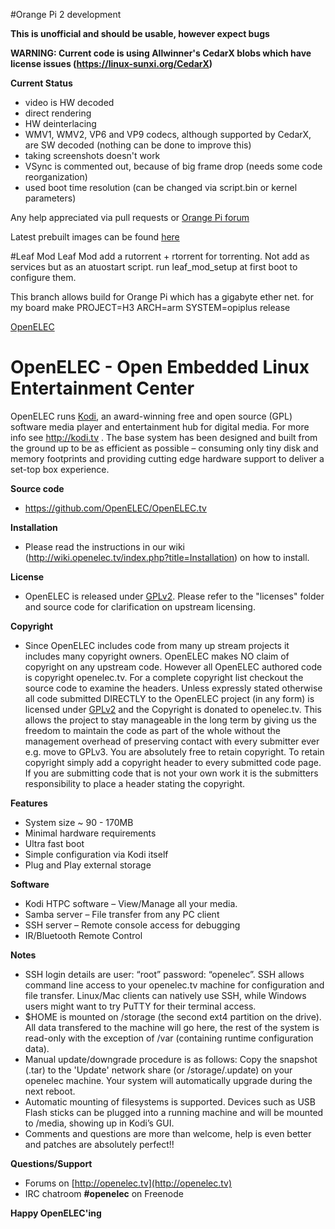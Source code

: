 #Orange Pi 2 development

**This is unofficial and should be usable, however expect bugs**

**WARNING: Current code is using Allwinner's CedarX blobs which have license issues (https://linux-sunxi.org/CedarX)**

**Current Status**
* video is HW decoded
* direct rendering
* HW deinterlacing
* WMV1, WMV2, VP6 and VP9 codecs, although supported by CedarX, are SW decoded (nothing can be done to improve this)
* taking screenshots doesn't work
* VSync is commented out, because of big frame drop (needs some code reorganization)
* used boot time resolution (can be changed via script.bin or kernel parameters)

Any help appreciated via pull requests or [Orange Pi forum](http://www.orangepi.org/orangepibbsen/forum.php?mod=viewthread&tid=648)

Latest prebuilt images can be found [here](http://www.orangepi.org/orangepibbsen/forum.php?mod=viewthread&tid=1075)

#Leaf Mod
Leaf Mod add a rutorrent + rtorrent for torrenting.
Not add as services but as an atuostart script.
run leaf_mod_setup at first boot to configure them.

This branch allows build for Orange Pi which has a 
gigabyte ether net. for my board
make PROJECT=H3 ARCH=arm SYSTEM=opiplus release

[OpenELEC](http://www.openelec.tv)

# OpenELEC - Open Embedded Linux Entertainment Center

OpenELEC runs [Kodi](http://kodi.tv), an award-winning free and open source (GPL) software media 
player and entertainment hub for digital media. For more info see http://kodi.tv .
The base system has been designed and built from the ground up to be as 
efficient as possible – consuming only tiny disk and memory footprints and
providing cutting edge hardware support to deliver a set-top box experience.

**Source code**

* https://github.com/OpenELEC/OpenELEC.tv

**Installation**

* Please read the instructions in our wiki (http://wiki.openelec.tv/index.php?title=Installation) on how to install.

**License**

* OpenELEC is released under [GPLv2](http://www.gnu.org/licenses/gpl-2.0.html). Please refer to the "licenses" folder and 
  source code for clarification on upstream licensing.

**Copyright**

* Since OpenELEC includes code from many up stream projects it includes many 
  copyright owners. OpenELEC makes NO claim of copyright on any upstream code. 
  However all OpenELEC authored code is copyright openelec.tv.
  For a complete copyright list checkout the source code to examine the headers.
  Unless expressly stated otherwise all code submitted DIRECTLY to the OpenELEC 
  project (in any form) is licensed under [GPLv2](http://www.gnu.org/licenses/gpl-2.0.html) and the Copyright is donated to 
  openelec.tv.
  This allows the project to stay manageable in the long term by giving us the
  freedom to maintain the code as part of the whole without the management 
  overhead of preserving contact with every submitter ever e.g. move to GPLv3.
  You are absolutely free to retain copyright. To retain copyright simply add a 
  copyright header to every submitted code page.
  If you are submitting code that is not your own work it is the submitters 
  responsibility to place a header stating the copyright. 

**Features**

* System size ~ 90 - 170MB
* Minimal hardware requirements
* Ultra fast boot
* Simple configuration via Kodi itself
* Plug and Play external storage

**Software**

* Kodi HTPC software – View/Manage all your media.
* Samba server – File transfer from any PC client
* SSH server – Remote console access for debugging
* IR/Bluetooth Remote Control

**Notes**

* SSH login details are user: “root” password: “openelec”.
  SSH allows command line access to your openelec.tv machine for configuration
  and file transfer. Linux/Mac clients can natively use SSH, while Windows
  users might want to try PuTTY for their terminal access.
* $HOME is mounted on /storage (the second ext4 partition on the drive). 
  All data transfered to the machine will go here, the rest of the system is
  read-only with the exception of /var (containing runtime configuration data).
* Manual update/downgrade procedure is as follows:
  Copy the snapshot (.tar) to the 'Update' network share (or /storage/.update) on
  your openelec machine. Your system will automatically upgrade during the 
  next reboot.
* Automatic mounting of filesystems is supported. Devices such as USB Flash 
  sticks can be plugged into a running machine and will be mounted to /media,
  showing up in Kodi’s GUI.
* Comments and questions are more than welcome, help is even better and patches 
  are absolutely perfect!!

**Questions/Support**

* Forums on [http://openelec.tv](http://openelec.tv)
* IRC chatroom **#openelec** on Freenode

**Happy OpenELEC'ing**

